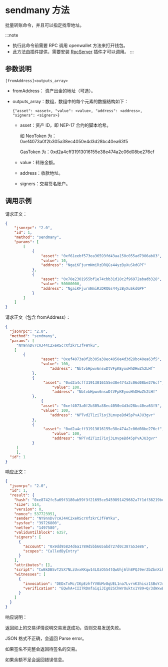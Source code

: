 # sendmany 方法

批量转账命令，并且可以指定找零地址。

:::note
- 执行此命令前需要 RPC 调用 openwallet 方法来打开钱包。
- 此方法由插件提供，需要安装 [RpcServer](https://github.com/neo-project/neo-modules/releases) 插件才可以调用。
:::
## 参数说明

`[fromAddress]<outputs_array>`

- fromAddress： 资产出金的地址（可选）。

- outputs_array：数组，数组中的每个元素的数据结构如下：

  `{"asset": <asset>, "value": <value>, "address": <address>, "signers": <signers>}`

  - asset：资产 ID，即 NEP-17 合约的脚本哈希。

	  如 NeoToken 为：0xef4073a0f2b305a38ec4050e4d3d28bc40ea63f5

	  GasToken 为：0xd2a4cff31913016155e38e474a2c06d08be276cf
  - value：转账金额。

  - address：收款地址。

  - signers：交易签名账户。


## 调用示例

请求正文：

```json
{
    "jsonrpc": "2.0",
    "id": 1,
    "method": "sendmany",
    "params": [
        [
            {
                "asset": "0xf61eebf573ea36593fd43aa150c055ad7906ab83",
                "value": 10,
                "address": "NgaiKFjurmNmiRzDRQGs44yzByXuSkdGPF"
            },
            {
                "asset": "0x70e2301955bf1e74cbb31d18c2f96972abadb328",
                "value": 50000000,
                "address": "NgaiKFjurmNmiRzDRQGs44yzByXuSkdGPF"
            }
        ]
    ]
}
```

请求正文（包含 fromAddress）：

```json
{
  "jsonrpc": "2.0",
  "method": "sendmany",
  "params": [
     "NY9nnDv7cAJ44C2xeRScrXfzkrCJfFWYku",
	[
	    {
			    "asset": "0xef4073a0f2b305a38ec4050e4d3d28bc40ea63f5", 
			    "value": 100, 
					"address": "NbtvbHpwv6nswDtVFpKEyooHhDHwZh2LHf"
			}, 
			{
			     "asset": "0xd2a4cff31913016155e38e474a2c06d08be276cf", 
					 "value": 100, 
					 "address": "NbtvbHpwv6nswDtVFpKEyooHhDHwZh2LHf"
			},
			    {
			    "asset": "0xef4073a0f2b305a38ec4050e4d3d28bc40ea63f5", 
			    "value": 100, 
					"address": "NPTvd2T1zi7ioj3LmvpeBd45pPvAJU3gvr"
			}, 
			{
			     "asset": "0xd2a4cff31913016155e38e474a2c06d08be276cf", 
					 "value": 100, 
					 "address": "NPTvd2T1zi7ioj3LmvpeBd45pPvAJU3gvr"
			}
	 ]
	 ],
  "id": 1
}
```

响应正文：

```json
{
  "jsonrpc": "2.0",
  "id": 1,
  "result": {
    "hash": "0xe8742fc5a69f3180ab59f3f21695ce5459891429682a7f1df38219bc05cce39e",
    "size": 514,
    "version": 0,
    "nonce": 537723951,
    "sender": "NY9nnDv7cAJ44C2xeRScrXfzkrCJfFWYku",
    "sysfee": "39726800",
    "netfee": "1497580",
    "validuntilblock": 6357,
    "signers": [
      {
        "account": "0x9dd95824d6a1789d5bb665abd727d0c387a53e86",
        "scopes": "CalledByEntry"
      }
    ],
    "attributes": [],
    "script": "CwBkDBSvT25X7NLzUvxKKqw14LOzO554tQwUhj6lh8PQJ9erZbZbnXih1iRY2Z0UwB8MCHRyYW5zZmVyDBT1Y+pAvCg9TQ4FxI6jBbPyoHNA70FifVtSOQsAZAwUJvOMLBhLx7odYBaJkOQJlbxNJF4MFIY+pYfD0CfXq2W2W514odYkWNmdFMAfDAh0cmFuc2ZlcgwU9WPqQLwoPU0OBcSOowWz8qBzQO9BYn1bUjkLAGQMFK9Pblfs0vNS/EoqrDXgs7M7nni1DBSGPqWHw9An16tltludeKHWJFjZnRTAHwwIdHJhbnNmZXIMFM924ovQBixKR47jVWEBExnzz6TSQWJ9W1I5CwBkDBQm84wsGEvHuh1gFomQ5AmVvE0kXgwUhj6lh8PQJ9erZbZbnXih1iRY2Z0UwB8MCHRyYW5zZmVyDBTPduKL0AYsSkeO41VhARMZ88+k0kFifVtSOQ==",
    "witnesses": [
      {
        "invocation": "DEDxTxMc/IKpEzhfYV0bMv8qUEL1na7LvrnK3hisz1SBoYJr2SF7SpXY0RzA/1x5QfHEuxHUuvelul1aiDjFenYD",
        "verification": "EQwhA+CII7RDmfaiqiJIg02SChWrOuktx1Y89+Q/3dWxwBgvEUF7zmyl"
      }
    ]
  }
}
```

响应说明：

返回如上的交易详情说明交易发送成功，否则交易发送失败。

JSON 格式不正确，会返回 Parse error。

如果签名不完整会返回待签名的交易。

如果余额不足会返回错误信息。

